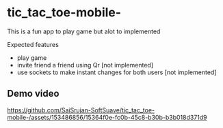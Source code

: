 # tic_tac_toe-mobile-

This is a fun app to play game but alot to implemented

Expected features
- play game
- invite friend a friend using Qr [not implemented]
- use sockets to make instant changes for both users [not implemented]

## Demo video



https://github.com/SaiSrujan-SoftSuave/tic_tac_toe-mobile-/assets/153486856/15364f0e-fc0b-45c8-b30b-b3b018d371d9


